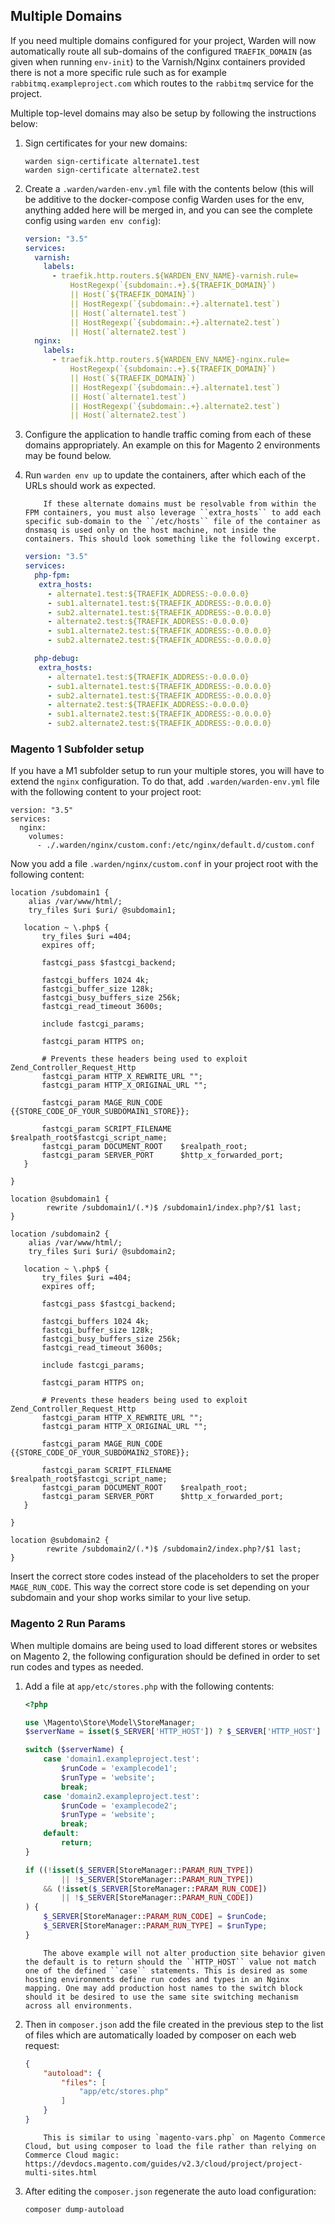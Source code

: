 ## Multiple Domains

If you need multiple domains configured for your project, Warden will now automatically route all sub-domains of the configured `TRAEFIK_DOMAIN` (as given when running `env-init`) to the Varnish/Nginx containers provided there is not a more specific rule such as for example `rabbitmq.exampleproject.com` which routes to the `rabbitmq` service for the project.

Multiple top-level domains may also be setup by following the instructions below:

1. Sign certificates for your new domains:
   
       warden sign-certificate alternate1.test
       warden sign-certificate alternate2.test
    
2. Create a `.warden/warden-env.yml` file with the contents below (this will be additive to the docker-compose config Warden uses for the env, anything added here will be merged in, and you can see the complete config using `warden env config`):

    ```yaml
    version: "3.5"
    services:
      varnish:
        labels:
          - traefik.http.routers.${WARDEN_ENV_NAME}-varnish.rule=
              HostRegexp(`{subdomain:.+}.${TRAEFIK_DOMAIN}`)
              || Host(`${TRAEFIK_DOMAIN}`)
              || HostRegexp(`{subdomain:.+}.alternate1.test`)
              || Host(`alternate1.test`)
              || HostRegexp(`{subdomain:.+}.alternate2.test`)
              || Host(`alternate2.test`)
      nginx:
        labels:
          - traefik.http.routers.${WARDEN_ENV_NAME}-nginx.rule=
              HostRegexp(`{subdomain:.+}.${TRAEFIK_DOMAIN}`)
              || Host(`${TRAEFIK_DOMAIN}`)
              || HostRegexp(`{subdomain:.+}.alternate1.test`)
              || Host(`alternate1.test`)
              || HostRegexp(`{subdomain:.+}.alternate2.test`)
              || Host(`alternate2.test`)
    ```

3. Configure the application to handle traffic coming from each of these domains appropriately. An example on this for Magento 2 environments may be found below.

4. Run `warden env up` to update the containers, after which each of the URLs should work as expected.

    ``` note::
        If these alternate domains must be resolvable from within the FPM containers, you must also leverage ``extra_hosts`` to add each specific sub-domain to the ``/etc/hosts`` file of the container as dnsmasq is used only on the host machine, not inside the containers. This should look something like the following excerpt.

    ```

    ```yaml
    version: "3.5"
    services:
      php-fpm:
       extra_hosts:
         - alternate1.test:${TRAEFIK_ADDRESS:-0.0.0.0}
         - sub1.alternate1.test:${TRAEFIK_ADDRESS:-0.0.0.0}
         - sub2.alternate1.test:${TRAEFIK_ADDRESS:-0.0.0.0}
         - alternate2.test:${TRAEFIK_ADDRESS:-0.0.0.0}
         - sub1.alternate2.test:${TRAEFIK_ADDRESS:-0.0.0.0}
         - sub2.alternate2.test:${TRAEFIK_ADDRESS:-0.0.0.0}

      php-debug:
       extra_hosts:
         - alternate1.test:${TRAEFIK_ADDRESS:-0.0.0.0}
         - sub1.alternate1.test:${TRAEFIK_ADDRESS:-0.0.0.0}
         - sub2.alternate1.test:${TRAEFIK_ADDRESS:-0.0.0.0}
         - alternate2.test:${TRAEFIK_ADDRESS:-0.0.0.0}
         - sub1.alternate2.test:${TRAEFIK_ADDRESS:-0.0.0.0}
         - sub2.alternate2.test:${TRAEFIK_ADDRESS:-0.0.0.0}
    ```
### Magento 1 Subfolder setup
If you have a M1 subfolder setup to run your multiple stores, you will have to extend the `nginx` configuration. To do that, add `.warden/warden-env.yml`
file with the following content to your project root:
```
version: "3.5"
services:
  nginx:
    volumes:
      - ./.warden/nginx/custom.conf:/etc/nginx/default.d/custom.conf
``` 
Now you add a file `.warden/nginx/custom.conf` in your project root with the following content:
```
location /subdomain1 {
    alias /var/www/html/;
    try_files $uri $uri/ @subdomain1;

   location ~ \.php$ {
       try_files $uri =404;
       expires off;

       fastcgi_pass $fastcgi_backend;

       fastcgi_buffers 1024 4k;
       fastcgi_buffer_size 128k;
       fastcgi_busy_buffers_size 256k;
       fastcgi_read_timeout 3600s;

       include fastcgi_params;

       fastcgi_param HTTPS on;

       # Prevents these headers being used to exploit Zend_Controller_Request_Http
       fastcgi_param HTTP_X_REWRITE_URL "";
       fastcgi_param HTTP_X_ORIGINAL_URL "";

       fastcgi_param MAGE_RUN_CODE {{STORE_CODE_OF_YOUR_SUBDOMAIN1_STORE}};

       fastcgi_param SCRIPT_FILENAME  $realpath_root$fastcgi_script_name;
       fastcgi_param DOCUMENT_ROOT    $realpath_root;
       fastcgi_param SERVER_PORT      $http_x_forwarded_port;
   }

}

location @subdomain1 {
        rewrite /subdomain1/(.*)$ /subdomain1/index.php?/$1 last;
}

location /subdomain2 {
    alias /var/www/html/;
    try_files $uri $uri/ @subdomain2;

   location ~ \.php$ {
       try_files $uri =404;
       expires off;

       fastcgi_pass $fastcgi_backend;

       fastcgi_buffers 1024 4k;
       fastcgi_buffer_size 128k;
       fastcgi_busy_buffers_size 256k;
       fastcgi_read_timeout 3600s;

       include fastcgi_params;

       fastcgi_param HTTPS on;

       # Prevents these headers being used to exploit Zend_Controller_Request_Http
       fastcgi_param HTTP_X_REWRITE_URL "";
       fastcgi_param HTTP_X_ORIGINAL_URL "";

       fastcgi_param MAGE_RUN_CODE {{STORE_CODE_OF_YOUR_SUBDOMAIN2_STORE}};

       fastcgi_param SCRIPT_FILENAME  $realpath_root$fastcgi_script_name;
       fastcgi_param DOCUMENT_ROOT    $realpath_root;
       fastcgi_param SERVER_PORT      $http_x_forwarded_port;
   }

}

location @subdomain2 {
        rewrite /subdomain2/(.*)$ /subdomain2/index.php?/$1 last;
}
``` 
Insert the correct store codes instead of the placeholders to set the proper `MAGE_RUN_CODE`.
This way the correct store code is set depending on your subdomain and your shop works similar to your live setup.

### Magento 2 Run Params

When multiple domains are being used to load different stores or websites on Magento 2, the following configuration should be defined in order to set run codes and types as needed.

1. Add a file at `app/etc/stores.php` with the following contents:

    ```php
    <?php

    use \Magento\Store\Model\StoreManager;
    $serverName = isset($_SERVER['HTTP_HOST']) ? $_SERVER['HTTP_HOST'] : null;

    switch ($serverName) {
        case 'domain1.exampleproject.test':
            $runCode = 'examplecode1';
            $runType = 'website';
            break;
        case 'domain2.exampleproject.test':
            $runCode = 'examplecode2';
            $runType = 'website';
            break;
        default:
            return;
    }

    if ((!isset($_SERVER[StoreManager::PARAM_RUN_TYPE])
            || !$_SERVER[StoreManager::PARAM_RUN_TYPE])
        && (!isset($_SERVER[StoreManager::PARAM_RUN_CODE])
            || !$_SERVER[StoreManager::PARAM_RUN_CODE])
    ) {
        $_SERVER[StoreManager::PARAM_RUN_CODE] = $runCode;
        $_SERVER[StoreManager::PARAM_RUN_TYPE] = $runType;
    }
    ```

    ``` note::
        The above example will not alter production site behavior given the default is to return should the ``HTTP_HOST`` value not match one of the defined ``case`` statements. This is desired as some hosting environments define run codes and types in an Nginx mapping. One may add production host names to the switch block should it be desired to use the same site switching mechanism across all environments.
    ```

2. Then in `composer.json` add the file created in the previous step to the list of files which are automatically loaded by composer on each web request:

    ```json
    {
        "autoload": {
            "files": [
                "app/etc/stores.php"
            ]
        }
    }
    ```

    ``` note::
        This is similar to using `magento-vars.php` on Magento Commerce Cloud, but using composer to load the file rather than relying on Commerce Cloud magic: https://devdocs.magento.com/guides/v2.3/cloud/project/project-multi-sites.html
    ```

3. After editing the `composer.json` regenerate the auto load configuration:

    ```bash
    composer dump-autoload
    ```
